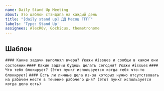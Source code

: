 ```yaml
---
name: Daily Stand Up Meeting
about: Это шаблон стэндапа на каждый день
title: "[daily stand up] ДД Месяц ГГГГ"
labels: 'Type: Stand Up'
assignees: AlexR0v, Gochicus, themetronome
---
```


## Шаблон 
`#### Какие задачи выполнял вчера? Укажи #issues и сообщи в каком они состоянии`
`#### Какие задачи будешь делать сегодня? Укажи #issues`
`#### Что тебя блокирует? (Этот пункт используется когда тебя что-то блокирует)`
`#### Есть ли личные дела из-за которых нужно отсутствовать на рабочем месте в течение рабочего дня? (Этот пункт используется когда дела есть)`
